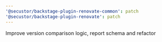 ```yaml
---
'@secustor/backstage-plugin-renovate-common': patch
'@secustor/backstage-plugin-renovate': patch
---
```


Improve version comparison logic, report schema and refactor
